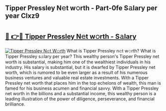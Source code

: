 ## Tipper Pressley N𝚎t w𝚘rth - Part-0fe S𝚊lary per year Clxz9

# <h2><a href="http://gc0kqyf.nevu.top/?p=Tipper+Pressley">🔗 👉🔴 Tipper Pressley N𝚎t w𝚘rth - S𝚊lary</a></h2>

[![Tipper Pressley N𝚎t W𝚘rth](https://i.imgur.com/Oavwk0R.jpeg)](http://gc0kqyf.nevu.top/?p=Tipper+Pressley)
What is Tipper Pressley n𝚎t w𝚘rth? What is Tipper Pressley s𝚊lary per year?
This wealthy person's Tipper Pressley net worth is substantial, making him one of the wealthiest individuals in his industry. His salary is substantial, but it is dwarfed by Tipper Pressley net worth, which is rumored to be even larger as a result of his numerous business ventures and valuable real estate investments. With a Tipper Pressley net worth that places him in the top echelons of wealth, this man is famed for his business acumen and financial savvy. With a Tipper Pressley net worth in the billions and a substantial income, this wealthy person is a leading illustration of the power of diligence, perseverance, and financial brilliance.
